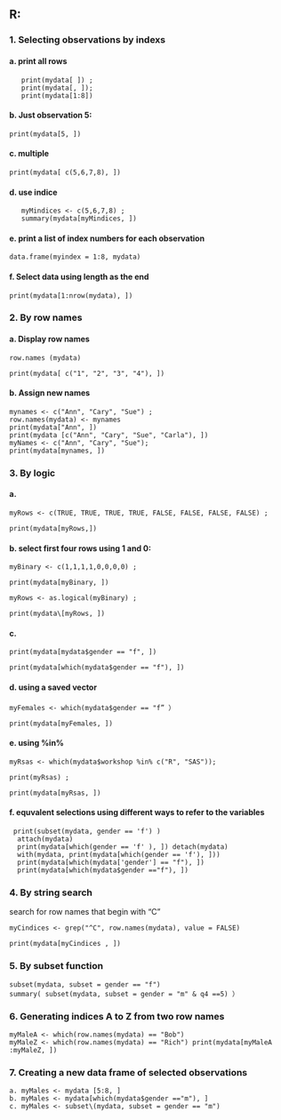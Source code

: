 ## R:

### 1. Selecting observations by indexs

#### a. print all rows

```
   print(mydata[ ]) ; 
   print(mydata[, ]); 
   print(mydata[1:8])
```

#### b. Just observation 5:

```
print(mydata[5, ])
```

#### c. multiple

```
print(mydata[ c(5,6,7,8), ])
```

#### d. use indice

```
   myMindices <- c(5,6,7,8) ; 
   summary(mydata[myMindices, ])
```

#### e. print a list of index numbers for each observation

```
data.frame(myindex = 1:8, mydata)
```

#### f. Select data using length as the end

```
print(mydata[1:nrow(mydata), ])
```

### 2. By row names

#### a. Display row names

  
`row.names (mydata)`

`print(mydata[ c("1", "2", "3", "4"), ])`

#### b. Assign new names

```
mynames <- c("Ann", "Cary", "Sue") ; 
row.names(mydata) <- mynames 
print(mydata["Ann", ]) 
print(mydata [c("Ann", "Cary", "Sue", "Carla"), ]) 
myNames <- c("Ann", "Cary", "Sue"); 
print(mydata[mynames, ])
```

### 3. By logic

#### a. 

`myRows <- c(TRUE, TRUE, TRUE, TRUE, FALSE, FALSE, FALSE, FALSE) ; `

`print(mydata[myRows,])`

#### b. select first four rows using 1 and 0: 

`myBinary <- c(1,1,1,1,0,0,0,0) ;`

`print(mydata[myBinary, ])`

`myRows <- as.logical(myBinary) ; `

`print(mydata\[myRows, ])`

#### c. 

`print(mydata[mydata$gender == "f", ]) `

`print(mydata[which(mydata$gender == "f"), ])`

#### d. using a saved vector 

`myFemales <- which(mydata$gender == "f” ） `

`print(mydata[myFemales, ])`

#### e. using %in% 

`myRsas <- which(mydata$workshop %in% c("R", "SAS")); `

`print(myRsas) ; `

`print(mydata[myRsas, ])`

#### f. equvalent selections using different ways to refer to the variables

```
 print(subset(mydata, gender == 'f') )
  attach(mydata) 
  print(mydata[which(gender == 'f' ), ]) detach(mydata) 
  with(mydata, print(mydata[which(gender == 'f'), ])) 
  print(mydata[which(mydata['gender'] == "f"), ]) 
  print(mydata[which(mydata$gender =="f"), ])
```

### 4. By string search

search for row names that begin with “C”

```
myCindices <- grep("^C", row.names(mydata), value = FALSE) 

print(mydata[myCindices , ])
```

###  5. By subset function

```
subset(mydata, subset = gender == "f") 
summary( subset(mydata, subset = gender = "m" & q4 ==5) ）
```

### 6. Generating indices A to Z from two row names

```
myMaleA <- which(row.names(mydata) == "Bob") 
myMaleZ <- which(row.names(mydata) == "Rich") print(mydata[myMaleA :myMaleZ, ])
```

### 7. Creating a new data frame of selected observations

```
a. myMales <- mydata [5:8, ] 
b. myMales <- mydata[which(mydata$gender =="m"), ] 
c. myMales <- subset\(mydata, subset = gender == "m")
```



